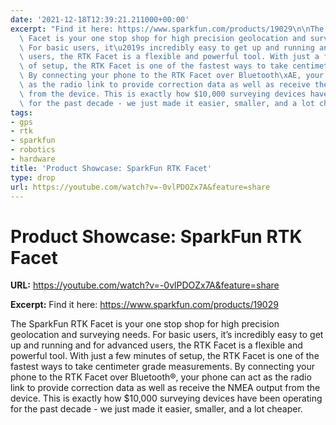```yaml
---
date: '2021-12-18T12:39:21.211000+00:00'
excerpt: "Find it here: https://www.sparkfun.com/products/19029\n\nThe SparkFun RTK\
  \ Facet is your one stop shop for high precision geolocation and surveying needs.\
  \ For basic users, it\u2019s incredibly easy to get up and running and for advanced\
  \ users, the RTK Facet is a flexible and powerful tool. With just a few minutes\
  \ of setup, the RTK Facet is one of the fastest ways to take centimeter grade measurements.\
  \ By connecting your phone to the RTK Facet over Bluetooth\xAE, your phone can act\
  \ as the radio link to provide correction data as well as receive the NMEA output\
  \ from the device. This is exactly how $10,000 surveying devices have been operating\
  \ for the past decade - we just made it easier, smaller, and a lot cheaper."
tags:
- gps
- rtk
- sparkfun
- robotics
- hardware
title: 'Product Showcase: SparkFun RTK Facet'
type: drop
url: https://youtube.com/watch?v=-0vlPDOZx7A&feature=share
---
```


# Product Showcase: SparkFun RTK Facet

**URL:** https://youtube.com/watch?v=-0vlPDOZx7A&feature=share

**Excerpt:** Find it here: https://www.sparkfun.com/products/19029

The SparkFun RTK Facet is your one stop shop for high precision geolocation and surveying needs. For basic users, it’s incredibly easy to get up and running and for advanced users, the RTK Facet is a flexible and powerful tool. With just a few minutes of setup, the RTK Facet is one of the fastest ways to take centimeter grade measurements. By connecting your phone to the RTK Facet over Bluetooth®, your phone can act as the radio link to provide correction data as well as receive the NMEA output from the device. This is exactly how $10,000 surveying devices have been operating for the past decade - we just made it easier, smaller, and a lot cheaper.
